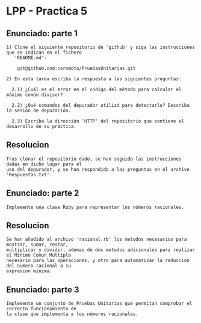 LPP - Practica 5
================

Enunciado: parte 1
------------------

    1) Clone el siguiente repositorio de 'github' y siga las instrucciones que se indican en el fichero 
       'README.md':

        git@github.com:coromoto/PruebasUnitarias.git

    2) En esta tarea escriba la respuesta a las siguientes preguntas:

      2.1) ¿Cuál es el error en el código del método para calcular el máximo común divisor?

      2.2) ¿Qué comandos del depurador utilizó para detectarlo? Describa la sesión de depuración.

      2.3) Escriba la dirección 'HTTP' del repositorio que contiene el desarrollo de su práctica.
    
Resolucion
----------

    Tras clonar el repositorio dado, se han seguido las instrucciones dadas en dicho lugar para el 
    uso del depurador, y se han respondido a las preguntas en el archivo 'Respuestas.txt'.
  

Enunciado: parte 2
------------------

    Implemente una clase Ruby para representar los números racionales.
    
    
Resolucion
----------

    Se han añadido al archivo 'racional.rb' los metodos necesarios para mostrar, sumar, restar, 
    multiplicar y dividir, ademas de dos metodos adicionales para realizar el Minimo Comun Multiplo
    necesario para las operaciones, y otro para automatizar la reduccion del numero racional a su 
    expresion minima.
  

Enunciado: parte 3
------------------

    Implemente un conjunto de Pruebas Unitarias que permitan comprobar el correcto funcionamiento de 
    la clase que implementa a los números racionales.


